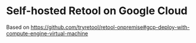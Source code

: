 # Self-hosted Retool on Google Cloud

Based on https://github.com/tryretool/retool-onpremise#gcp-deploy-with-compute-engine-virtual-machine
